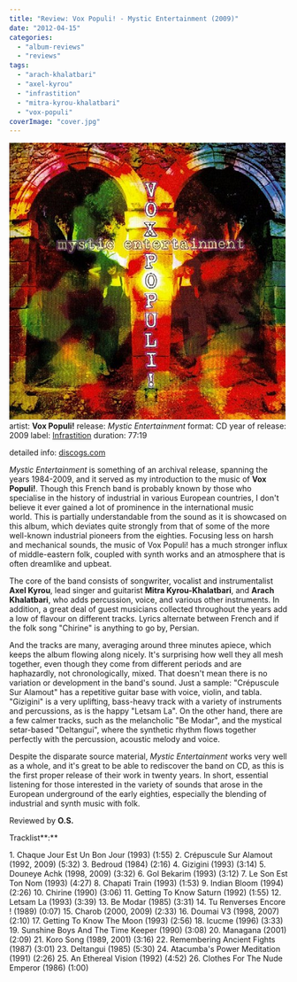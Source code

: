 ```yaml
---
title: "Review: Vox Populi! - Mystic Entertainment (2009)"
date: "2012-04-15"
categories: 
  - "album-reviews"
  - "reviews"
tags: 
  - "arach-khalatbari"
  - "axel-kyrou"
  - "infrastition"
  - "mitra-kyrou-khalatbari"
  - "vox-populi"
coverImage: "cover.jpg"
---
```


[![](images/cover.jpg "voxpopuli_mysticentertainment")](http://www.eveningoflight.nl/wordpress/wp-content/uploads/2012/04/cover.jpg)artist: **Vox Populi!** release: _Mystic Entertainment_ format: CD year of release: 2009 label: [Infrastition](http://www.infrastition.com/) duration: 77:19

detailed info: [discogs.com](http://www.discogs.com/Vox-Populi-Mystic-Entertainment/release/1854214)

_Mystic Entertainment_ is something of an archival release, spanning the years 1984-2009, and it served as my introduction to the music of **Vox Populi!**. Though this French band is probably known by those who specialise in the history of industrial in various European countries, I don't believe it ever gained a lot of prominence in the international music world. This is partially understandable from the sound as it is showcased on this album, which deviates quite strongly from that of some of the more well-known industrial pioneers from the eighties. Focusing less on harsh and mechanical sounds, the music of Vox Populi! has a much stronger influx of middle-eastern folk, coupled with synth works and an atmosphere that is often dreamlike and upbeat.

The core of the band consists of songwriter, vocalist and instrumentalist **Axel Kyrou**, lead singer and guitarist **Mitra Kyrou-Khalatbari**, and **Arach Khalatbari**, who adds percussion, voice, and various other instruments. In addition, a great deal of guest musicians collected throughout the years add a low of flavour on different tracks. Lyrics alternate between French and if the folk song "Chirine" is anything to go by, Persian.

And the tracks are many, averaging around three minutes apiece, which keeps the album flowing along nicely. It's surprising how well they all mesh together, even though they come from different periods and are haphazardly, not chronologically, mixed. That doesn't mean there is no variation or development in the band's sound. Just a sample: "Crépuscule Sur Alamout" has a repetitive guitar base with voice, violin, and tabla. "Gizigini" is a very uplifting, bass-heavy track with a variety of instruments and percussions, as is the happy "Letsam La". On the other hand, there are a few calmer tracks, such as the melancholic "Be Modar", and the mystical setar-based "Deltangui", where the synthetic rhythm flows together perfectly with the percussion, acoustic melody and voice.

Despite the disparate source material, _Mystic Entertainment_ works very well as a whole, and it's great to be able to rediscover the band on CD, as this is the first proper release of their work in twenty years. In short, essential listening for those interested in the variety of sounds that arose in the European underground of the early eighties, especially the blending of industrial and synth music with folk.

Reviewed by **O.S.**

Tracklist**:**

1\. Chaque Jour Est Un Bon Jour (1993) (1:55) 2. Crépuscule Sur Alamout (1992, 2009) (5:32) 3. Bedroud (1984) (2:16) 4. Gizigini (1993) (3:14) 5. Douneye Achk (1998, 2009) (3:32) 6. Gol Bekarim (1993) (3:12) 7. Le Son Est Ton Nom (1993) (4:27) 8. Chapati Train (1993) (1:53) 9. Indian Bloom (1994) (2:26) 10. Chirine (1990) (3:06) 11. Getting To Know Saturn (1992) (1:55) 12. Letsam La (1993) (3:39) 13. Be Modar (1985) (3:31) 14. Tu Renverses Encore ! (1989) (0:07) 15. Charob (2000, 2009) (2:33) 16. Doumai V3 (1998, 2007) (2:10) 17. Getting To Know The Moon (1993) (2:56) 18. Icucme (1996) (3:33) 19. Sunshine Boys And The Time Keeper (1990) (3:08) 20. Managana (2001) (2:09) 21. Koro Song (1989, 2001) (3:16) 22. Remembering Ancient Fights (1987) (3:01) 23. Deltangui (1985) (5:30) 24. Atacumba's Power Meditation (1991) (2:26) 25. An Ethereal Vision (1992) (4:52) 26. Clothes For The Nude Emperor (1986) (1:00)
